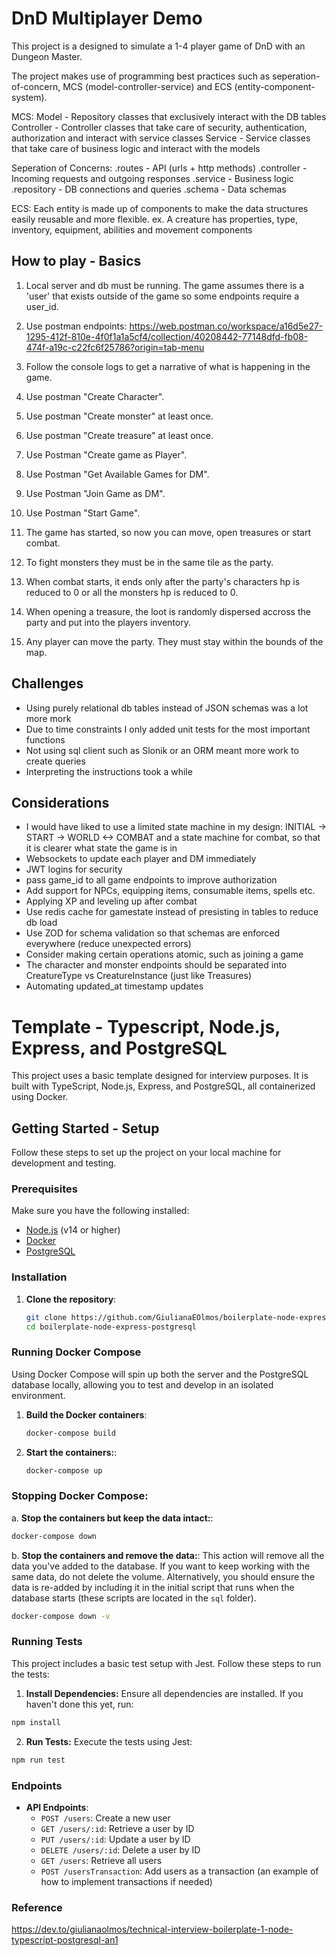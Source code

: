 # DnD Multiplayer Demo

This project is a designed to simulate a 1-4 player game of DnD with an Dungeon Master.

The project makes use of programming best practices such as seperation-of-concern, MCS (model-controller-service) and ECS (entity-component-system).

MCS:
Model - Repository classes that exclusively interact with the DB tables
Controller - Controller classes that take care of security, authentication, authorization and interact with service classes
Service - Service classes that take care of business logic and interact with the models

Seperation of Concerns:
.routes - API (urls + http methods)
.controller - Incoming requests and outgoing responses
.service - Business logic
.repository - DB connections and queries
.schema - Data schemas

ECS:
Each entity is made up of components to make the data structures easily reusable and more flexible.
ex. A creature has properties, type, inventory, equipment, abilities and movement components

## How to play - Basics

1. Local server and db must be running. The game assumes there is a 'user' that exists outside of the game so some endpoints require a user_id.

2. Use postman endpoints: https://web.postman.co/workspace/a16d5e27-1295-412f-810e-4f0f1a1a5cf4/collection/40208442-77148dfd-fb08-474f-a19c-c22fc6f25786?origin=tab-menu

3. Follow the console logs to get a narrative of what is happening in the game.

4. Use postman "Create Character".

5. Use postman "Create monster" at least once.

6. Use postman "Create treasure" at least once.

7. Use Postman "Create game as Player".

8. Use Postman "Get Available Games for DM".

9. Use Postman "Join Game as DM".

10. Use Postman "Start Game".

11. The game has started, so now you can move, open treasures or start combat.

12. To fight monsters they must be in the same tile as the party.

13. When combat starts, it ends only after the party's characters hp is reduced to 0 or all the monsters hp is reduced to 0.

14. When opening a treasure, the loot is randomly dispersed accross the party and put into the players inventory.

15. Any player can move the party. They must stay within the bounds of the map.

## Challenges

- Using purely relational db tables instead of JSON schemas was a lot more mork
- Due to time constraints I only added unit tests for the most important functions
- Not using sql client such as Slonik or an ORM meant more work to create queries
- Interpreting the instructions took a while

## Considerations
- I would have liked to use a limited state machine in my design:
    INITIAL -> START -> WORLD <-> COMBAT
  and a state machine for combat, so that it is clearer what state the game is in
- Websockets to update each player and DM immediately
- JWT logins for security
- pass game_id to all game endpoints to improve authorization
- Add support for NPCs, equipping items, consumable items, spells etc.
- Applying XP and leveling up after combat
- Use redis cache for gamestate instead of presisting in tables to reduce db load
- Use ZOD for schema validation so that schemas are enforced everywhere (reduce unexpected errors)
- Consider making certain operations atomic, such as joining a game
- The character and monster endpoints should be separated into CreatureType vs CreatureInstance (just like Treasures)
- Automating updated_at timestamp updates

# Template - Typescript, Node.js, Express, and PostgreSQL

This project uses a basic template designed for interview purposes. It is built with TypeScript, Node.js, Express, and PostgreSQL, all containerized using Docker.

## Getting Started - Setup

Follow these steps to set up the project on your local machine for development and testing.

### Prerequisites

Make sure you have the following installed:

- [Node.js](https://nodejs.org/) (v14 or higher)
- [Docker](https://www.docker.com/get-started)
- [PostgreSQL](https://www.postgresql.org/download/)

### Installation

1. **Clone the repository**:

   ```sh
   git clone https://github.com/GiulianaEOlmos/boilerplate-node-express-postgresql.git
   cd boilerplate-node-express-postgresql
   ```

### Running Docker Compose

Using Docker Compose will spin up both the server and the PostgreSQL database locally, allowing you to test and develop in an isolated environment.

1. **Build the Docker containers**:

   ```sh
   docker-compose build
   ```

2. **Start the containers:**:

   ```sh
   docker-compose up
   ```

### Stopping Docker Compose:

a. **Stop the containers but keep the data intact:**:

```sh
docker-compose down
```

b. **Stop the containers and remove the data:**:
This action will remove all the data you've added to the database. If you want to keep working with the same data, do not delete the volume. Alternatively, you should ensure the data is re-added by including it in the initial script that runs when the database starts (these scripts are located in the `sql` folder).

```sh
docker-compose down -v
```

### Running Tests

This project includes a basic test setup with Jest. Follow these steps to run the tests:

1. **Install Dependencies:**
   Ensure all dependencies are installed. If you haven't done this yet, run:

```sh
npm install
```

2. **Run Tests:**
   Execute the tests using Jest:

```sh
npm run test
```

### Endpoints

- **API Endpoints**:
  - `POST /users`: Create a new user
  - `GET /users/:id`: Retrieve a user by ID
  - `PUT /users/:id`: Update a user by ID
  - `DELETE /users/:id`: Delete a user by ID
  - `GET /users`: Retrieve all users
  - `POST /usersTransaction`: Add users as a transaction (an example of how to implement transactions if needed)

### Reference

https://dev.to/giulianaolmos/technical-interview-boilerplate-1-node-typescript-postgresql-an1
